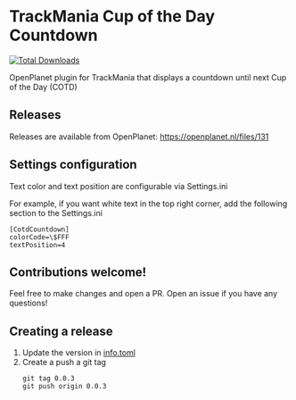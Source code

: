# TrackMania Cup of the Day Countdown

[![Total Downloads](https://img.shields.io/badge/dynamic/json?color=green&label=Downloads&query=downloads&url=https%3A%2F%2Fopenplanet.dev%2Fapi%2Fplugin%2F131)](https://openplanet.dev/plugin/cotdcountdown)


OpenPlanet plugin for TrackMania that displays a countdown until next Cup of the Day (COTD)

## Releases

Releases are available from OpenPlanet: https://openplanet.nl/files/131

## Settings configuration

Text color and text position are configurable via Settings.ini

For example, if you want white text in the top right corner, add the following section to the Settings.ini

```
[CotdCountdown]
colorCode=\$FFF
textPosition=4
```

## Contributions welcome!

Feel free to make changes and open a PR. Open an issue if you have any questions!

## Creating a release

1. Update the version in [info.toml](./info.toml#L8)
2. Create a push a git tag
    ```
    git tag 0.0.3
    git push origin 0.0.3
    ```
